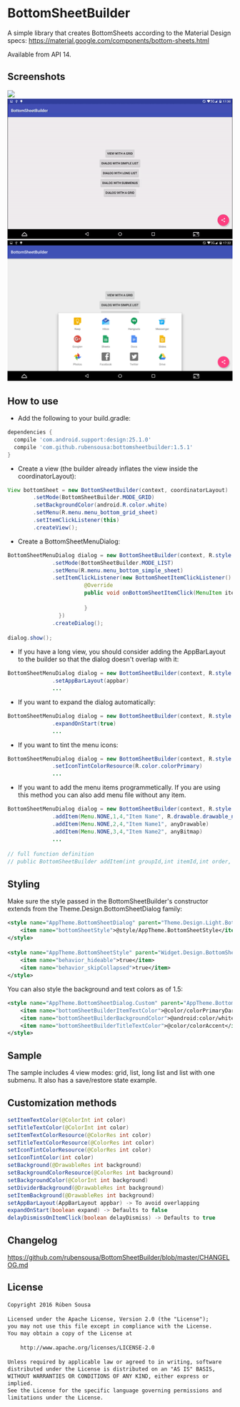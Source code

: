 # BottomSheetBuilder
A simple library that creates BottomSheets according to the Material Design specs: https://material.google.com/components/bottom-sheets.html

Available from API 14.

## Screenshots
<img src="screens/normal_demo.gif" width="350">

<img src="screens/tablet_demo.gif">

<img src="screens/tablet_grid.png">

## How to use

- Add the following to your build.gradle:
```groovy
dependencies {
  compile 'com.android.support:design:25.1.0'
  compile 'com.github.rubensousa:bottomsheetbuilder:1.5.1'
}
```

- Create a view (the builder already inflates the view inside the coordinatorLayout):
```java
View bottomSheet = new BottomSheetBuilder(context, coordinatorLayout)
        .setMode(BottomSheetBuilder.MODE_GRID)
        .setBackgroundColor(android.R.color.white)
        .setMenu(R.menu.menu_bottom_grid_sheet)
        .setItemClickListener(this)
        .createView();
```
- Create a BottomSheetMenuDialog:
```java
BottomSheetMenuDialog dialog = new BottomSheetBuilder(context, R.style.AppTheme_BottomSheetDialog)
              .setMode(BottomSheetBuilder.MODE_LIST)
              .setMenu(R.menu.menu_bottom_simple_sheet)
              .setItemClickListener(new BottomSheetItemClickListener() {
                        @Override
                        public void onBottomSheetItemClick(MenuItem item) {
                                
                        }
                })
              .createDialog();
              
dialog.show();
```
- If you have a long view, you should consider adding the AppBarLayout to the builder so that the dialog doesn't overlap with it:

```java
BottomSheetMenuDialog dialog = new BottomSheetBuilder(context, R.style.AppTheme_BottomSheetDialog)
              .setAppBarLayout(appbar)
              ...
```
- If you want to expand the dialog automatically:

```java
BottomSheetMenuDialog dialog = new BottomSheetBuilder(context, R.style.AppTheme_BottomSheetDialog)
              .expandOnStart(true)
              ...
```

- If you want to tint the menu icons:
```java
BottomSheetMenuDialog dialog = new BottomSheetBuilder(context, R.style.AppTheme_BottomSheetDialog)
              .setIconTintColorResource(R.color.colorPrimary)
              ...
```
- If you want to add the menu items programmetically. If you are using this method you can also add menu file without any item.
```java
BottomSheetMenuDialog dialog = new BottomSheetBuilder(context, R.style.AppTheme_BottomSheetDialog)
              .addItem(Menu.NONE,1,4,"Item Name", R.drawable.drawable_name)
              .addItem(Menu.NONE,2,4,"Item Name1", anyDrawable)
              .addItem(Menu.NONE,3,4,"Item Name2", anyBitmap)
              ...

// full function definition
// public BottomSheetBuilder addItem(int groupId,int itemId,int order, CharSequence title,int iconDrawableResource)


```

## Styling

Make sure the style passed in the BottomSheetBuilder's constructor extends from the Theme.Design.BottomSheetDialog family:
```xml
<style name="AppTheme.BottomSheetDialog" parent="Theme.Design.Light.BottomSheetDialog">
    <item name="bottomSheetStyle">@style/AppTheme.BottomSheetStyle</item>
</style>

<style name="AppTheme.BottomSheetStyle" parent="Widget.Design.BottomSheet.Modal">
    <item name="behavior_hideable">true</item>
    <item name="behavior_skipCollapsed">true</item>
</style>
```

You can also style the background and text colors as of 1.5:
```xml
<style name="AppTheme.BottomSheetDialog.Custom" parent="AppTheme.BottomSheetDialog">
    <item name="bottomSheetBuilderItemTextColor">@color/colorPrimaryDark</item>
    <item name="bottomSheetBuilderBackgroundColor">@android:color/white</item>
    <item name="bottomSheetBuilderTitleTextColor">@color/colorAccent</item>
</style>
```
## Sample

The sample includes 4 view modes: grid, list, long list and list with one submenu.
It also has a save/restore state example.

## Customization methods
```java
setItemTextColor(@ColorInt int color)
setTitleTextColor(@ColorInt int color)
setItemTextColorResource(@ColorRes int color)
setTitleTextColorResource(@ColorRes int color)
setIconTintColorResource(@ColorRes int color)
setIconTintColor(int color)
setBackground(@DrawableRes int background)
setBackgroundColorResource(@ColorRes int background)
setBackgroundColor(@ColorInt int background)
setDividerBackground(@DrawableRes int background)
setItemBackground(@DrawableRes int background)
setAppBarLayout(AppBarLayout appbar) -> To avoid overlapping
expandOnStart(boolean expand) -> Defaults to false
delayDismissOnItemClick(boolean delayDismiss) -> Defaults to true
```

## Changelog

https://github.com/rubensousa/BottomSheetBuilder/blob/master/CHANGELOG.md

## License

    Copyright 2016 Rúben Sousa
    
    Licensed under the Apache License, Version 2.0 (the "License");
    you may not use this file except in compliance with the License.
    You may obtain a copy of the License at
    
        http://www.apache.org/licenses/LICENSE-2.0
    
    Unless required by applicable law or agreed to in writing, software
    distributed under the License is distributed on an "AS IS" BASIS,
    WITHOUT WARRANTIES OR CONDITIONS OF ANY KIND, either express or implied.
    See the License for the specific language governing permissions and
    limitations under the License.
